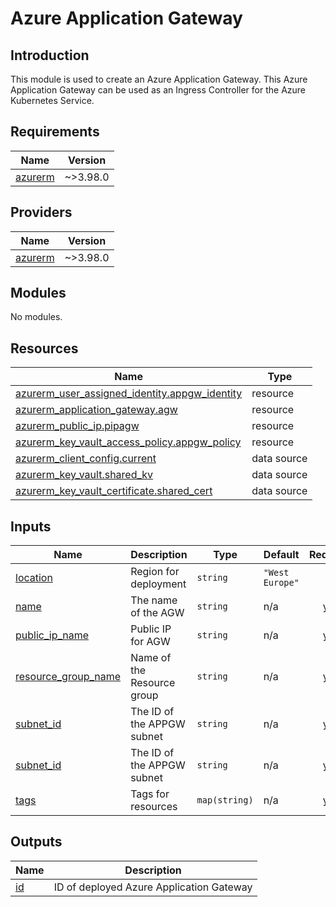 # Azure Application Gateway

## Introduction

This module is used to create an Azure Application Gateway. This Azure Application Gateway can be used as an Ingress Controller for the Azure Kubernetes Service.

<!-- BEGIN_TF_DOCS -->
## Requirements

| Name | Version |
|------|---------|
| <a name="requirement_azurerm"></a> [azurerm](#requirement\_azurerm) | ~>3.98.0 |

## Providers

| Name | Version |
|------|---------|
| <a name="provider_azurerm"></a> [azurerm](#provider\_azurerm) | ~>3.98.0 |

## Modules

No modules.

## Resources

| Name | Type |
|------|------|
| [azurerm_user_assigned_identity.appgw_identity](https://registry.terraform.io/providers/hashicorp/azurerm/latest/docs/resources/user_assigned_identity) | resource |
| [azurerm_application_gateway.agw](https://registry.terraform.io/providers/hashicorp/azurerm/latest/docs/resources/application_gateway) | resource |
| [azurerm_public_ip.pipagw](https://registry.terraform.io/providers/hashicorp/azurerm/latest/docs/resources/public_ip) | resource |
| [azurerm_key_vault_access_policy.appgw_policy](https://registry.terraform.io/providers/hashicorp/azurerm/latest/docs/resources/key_vault_access_policy) | resource |
| [azurerm_client_config.current](https://registry.terraform.io/providers/hashicorp/azurerm/latest/docs/data-sources/client_config) | data source |
| [azurerm_key_vault.shared_kv](https://registry.terraform.io/providers/hashicorp/azurerm/latest/docs/data-sources/key_vault) | data source |
| [azurerm_key_vault_certificate.shared_cert](https://registry.terraform.io/providers/hashicorp/azurerm/latest/docs/resources/key_vault_certificate) | data source |

## Inputs

| Name | Description | Type | Default | Required |
|------|-------------|------|---------|:--------:|
| <a name="input_location"></a> [location](#input\_location) | Region for deployment | `string` | `"West Europe"` | no |
| <a name="input_name"></a> [name](#input\_name) | The name of the AGW | `string` | n/a | yes |
| <a name="input_public_ip_name"></a> [public\_ip\_name](#input\_public\_ip\_name) | Public IP for AGW | `string` | n/a | yes |
| <a name="input_resource_group_name"></a> [resource\_group\_name](#input\_resource\_group\_name) | Name of the Resource group | `string` | n/a | yes |
| <a name="input_subnet_id"></a> [subnet\_id](#input\_subnet\_id) | The ID of the APPGW subnet | `string` | n/a | yes |
| <a name="input_subnet_id"></a> [subnet\_id](#input\_subnet\_id) | The ID of the APPGW subnet | `string` | n/a | yes |
| <a name="input_tags"></a> [tags](#input\_tags) | Tags for resources | `map(string)` | n/a | yes |

## Outputs

| Name | Description |
|------|-------------|
| <a name="output_id"></a> [id](#output\_id) | ID of deployed Azure Application Gateway |
<!-- END_TF_DOCS -->
